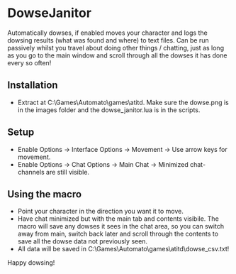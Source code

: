 # DowseJanitor

Automatically dowses, if enabled moves your character and logs the dowsing results (what was found and where) to text files. Can be run passively whilst you travel about doing other things / chatting, just as long as you go to the main window and scroll through all the dowses it has done every so often!

## Installation

- Extract at C:\Games\Automato\games\atitd. Make sure the dowse.png is in the images folder and the dowse_janitor.lua is in the scripts.

## Setup

- Enable Options -> Interface Options -> Movement -> Use arrow keys for movement.
- Enable Options -> Chat Options -> Main Chat -> Minimized chat-channels are still visible.

## Using the macro

- Point your character in the direction you want it to move. 
- Have chat minimized but with the main tab and contents visibile. The macro will save any dowses it sees in the chat area, so you can switch away from main, switch back later and scroll through the contents to save all the dowse data not previously seen. 
- All data will be saved in C:\Games\Automato\games\atitd\dowse_csv.txt! 

Happy dowsing! 
